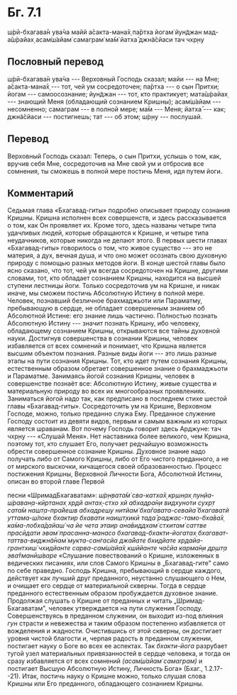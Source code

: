 # Бг. 7.1
ш́рӣ-бхагава̄н ува̄ча
майй а̄сакта-мана̄х̣ па̄ртха
йогам̇ йун̃джан мад-а̄ш́райах̣
асам̇ш́айам̇ самаграм̇ ма̄м̇
йатха̄ джн̃а̄сйаси тач чхр̣н̣у
## Пословный перевод

ш́рӣ-бхагава̄н ува̄ча --- Верховный Господь сказал; майи --- на Мне;
а̄сакта-мана̄х̣ --- тот, чей ум сосредоточен; па̄ртха --- о сын Притхи;
йогам --- самоосознание; йун̃джан --- тот, кто практикует; мата̄ш́райах̣ ---
знающий Меня (обладающий сознанием Кришны); асам̇ш́айам --- несомненно;
самаграм --- в полной мере; ма̄м --- Меня; йатха̄ --- как; джн̃а̄сйаси ---
постигнешь; тат --- об этом; ш́р̣н̣у --- послушай.

## Перевод

Верховный Господь сказал: Теперь, о сын Притхи, услышь о том, как,
вручив себя Мне, сосредоточив на Мне свой ум и отбросив все сомнения, ты
сможешь в полной мере постичь Меня, идя путем йоги.

## Комментарий

Седьмая глава «Бхагавад-гиты» подробно описывает природу сознания
Кришны. Кришна исполнен всех совершенств, и здесь рассказывается о том,
как Он проявляет их. Кроме того, здесь названы четыре типа удачливых
людей, которые обращаются к Кришне, и четыре типа неудачников, которые
никогда не делают этого. В первых шести главах «Бхагавад-гиты»
говорилось о том, что живое существо --- это не материя, а дух, вечная
душа, и что оно может осознать свою духовную природу с помощью разных
методов йоги. В конце шестой главы было ясно сказано, что тот, чей ум
всегда сосредоточен на Кришне, другими словами, тот, кто обладает
сознанием Кришны, находится на высшей ступени лестницы йоги. Только
сосредоточив ум на Кришне, и никак иначе, мы сможем постичь Абсолютную
Истину в полной мере. Человек, познавший безличное брахмаджьоти или
Параматму, пребывающую в сердце, не обладает совершенным знанием об
Абсолютной Истине: его знание лишь частично. Полностью познать
Абсолютную Истину --- значит познать Кришну, ибо человеку, обладающему
сознанием Кришны, открываются все тайны духовной науки. Достигнув
совершенства в сознании Кришны, человек избавляется от всех сомнений и
понимает, что Кришна является высшим объектом познания. Разные виды йоги
--- это лишь разные этапы на пути сознания Кришны. Тот, кто идет путем
сознания Кришны, естественным образом обретает совершенное знание о
брахмаджьоти и Параматме. Занимаясь йогой сознания Кришны, человек в
совершенстве познаёт все: Абсолютную Истину, живые существа и
материальную природу во всех их многообразных проявлениях. Заниматься
йогой надо так, как предписано в последнем стихе шестой главы
«Бхагавад-гиты». Сосредоточить ум на Кришне, Верховном Господе, можно,
только преданно служа Ему. Преданное служение Господу состоит из девяти
видов, первым и самым важным из которых является шраванам. Вот почему
Господь говорит здесь Арджуне: тач чхр̣н̣у --- «Слушай Меня». Нет
наставника более великого, чем Кришна, поэтому тот, кто слушает Его,
получает редчайшую возможность обрести совершенное сознание Кришны.
Духовное знание надо получать либо от Самого Кришны, либо от Его чистого
преданного, а не от мирского выскочки, кичащегося своей образованностью.
Процесс постижения Кришны, Верховной Личности Бога, Абсолютной Истины,
описан во второй главе Первой

песни «ШримадБхагаватам»: *ш́р̣н̣вата̄м̇ сва-катха̄х̣ кр̣шн̣ах̣
пун̣йа-ш́раван̣а-кӣртанах̣ хр̣дй антах̣-стхо хй абхадра̄н̣и видхуноти сухр̣т
сата̄м нашт̣а-пра̄йешв абхадрешу нитйам̇ бха̄гавата-севайа̄ бхагаватй
уттама-ш́локе бхактир бхавати наишт̣хикӣ тада̄ раджас-тамо-бха̄ва̄х̣
ка̄ма-лобха̄дайаш́ ча йе чета этаир ана̄виддхам̇ стхитам̇ саттве прасӣдати
эвам̇ прасанна-манасо бхагавад-бхакти-йогатах̣ бхагават-таттва-виджн̃а̄нам̇
мукта-сан̇гасйа джа̄йате бхидйате хр̣дайа-грантхиш́ чхидйанте сарва-сам̇ш́айа̄х̣
кшӣйанте ча̄сйа карма̄н̣и др̣шт̣а эва̄тманӣш́варе* «Слушание повествований о
Кришне, изложенных в ведических писаниях, или слов Самого Кришны в
„Бхагавад-гите" само по себе праведно. Господь Кришна, пребывающий в
сердце каждого, действует как лучший друг преданного, неустанно
слушающего о Нем, и очищает его сердце от материальной скверны. Тогда в
сердце преданного естественным образом пробуждается духовное знание.
Продолжая слушать о Кришне от преданных и читать „Шримад-Бхагаватам",
человек утверждается на пути служения Господу. Совершенствуясь в
преданном служении, он выходит из-под влияния *гун* страсти и невежества
и таким образом постепенно избавляется от вожделения и жадности.
Очистившись от этой скверны, он достигает уровня чистой благости и,
черпая радость в преданном служении, постигает науку о Боге во всех ее
аспектах. Так *бхакти-йога* разрубает тугой узел материальных
привязанностей в сердце человека, и тогда он сразу избавляется от всех
сомнений *(асам̇ш́айам̇ самаграм)* и постигает Высшую Абсолютную Истину,
Личность Бога» (Бхаг., 1.2.17--21). Итак, постичь науку о Кришне можно,
только слушая слова Кришны или Его преданного, обладающего сознанием
Кришны.
